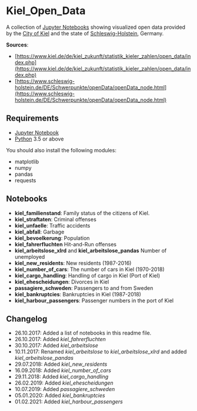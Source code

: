 # Kiel_Open_Data

A collection of [Jupyter Notebooks](https://jupyter.org/) showing visualized open data provided by the [City of Kiel](https://kiel.de/) and the state of [Schleswig-Holstein](https://www.schleswig-holstein.de/EN/Home/home_node.html), Germany.

**Sources**:

* [https://www.kiel.de/de/kiel_zukunft/statistik_kieler_zahlen/open_data/index.php](https://www.kiel.de/de/kiel_zukunft/statistik_kieler_zahlen/open_data/index.php)
* [https://www.schleswig-holstein.de/DE/Schwerpunkte/openData/openData_node.html](https://www.schleswig-holstein.de/DE/Schwerpunkte/openData/openData_node.html)

## Requirements

* [Jupyter Notebook](http://jupyter.org)
* [Python](https://python.org) 3.5 or above

You should also install the following modules:

* matplotlib
* numpy
* pandas
* requests

## Notebooks

* **kiel_familienstand**: Family status of the citizens of Kiel.
* **kiel_straftaten**: Criminal offenses
* **kiel_unfaelle**: Traffic accidents
* **kiel_abfall**: Garbage
* **kiel_bevoelkerung**: Population
* **kiel_fahrerfluchten** Hit-and-Run offenses
* **kiel_arbeitslose_xlrd** and **kiel_arbeitslose_pandas** Number of unemployed
* **kiel_new_residents**: New residents (1987-2016)
* **kiel_number_of_cars**: The number of cars in Kiel (1970-2018)
* **kiel_cargo_handling**: Handling of cargo in Kiel (Port of Kiel)
* **kiel_ehescheidungen**: Divorces in Kiel
* **passagiere_schweden**: Passengers to and from Sweden
* **kiel_bankruptcies**: Bankruptcies in Kiel (1987-2018)
* **kiel_harbour_passengers**: Passenger numbers in the port of Kiel 

## Changelog

* 26.10.2017: Added a list of notebooks in this readme file.
* 26.10.2017: Added *kiel_fahrerfluchten*
* 30.10.2017: Added *kiel_arbeitslose*
* 10.11.2017: Renamed *kiel_arbeitslose* to *kiel_arbeitslose_xlrd* and added *kiel_arbeitslose_pandas*
* 29.07.2018: Added *kiel_new_residents*
* 16.09.2018: Added *kiel_number_of_cars*
* 29.11.2018: Added *kiel_cargo_handling*
* 26.02.2019: Added *kiel_ehescheidungen*
* 10.07.2019: Added *passagiere_schweden*
* 05.01.2020: Added *kiel_bankruptcies*
* 01.02.2021: Added *kiel_harbour_passengers*
